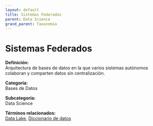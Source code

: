 ```yaml
---
layout: default
title: Sistemas Federados
parent: Data Science
grand_parent: Taxonomía
---
```


# Sistemas Federados

**Definición:**  
Arquitectura de bases de datos en la que varios sistemas autónomos colaboran y comparten datos sin centralización.

**Categoría:**  
Bases de Datos

**Subcategoría:**  
Data Science

**Términos relacionados:**  
[Data Lake](https://maleniski.github.io/diccionario-angl-tec-mx/docs/taxonomia/bases-de-datos/data-science/data-lake.html), [Diccionario de datos](https://maleniski.github.io/diccionario-angl-tec-mx/docs/taxonomia/bases-de-datos/data-science/diccionario-de-datos.html)
